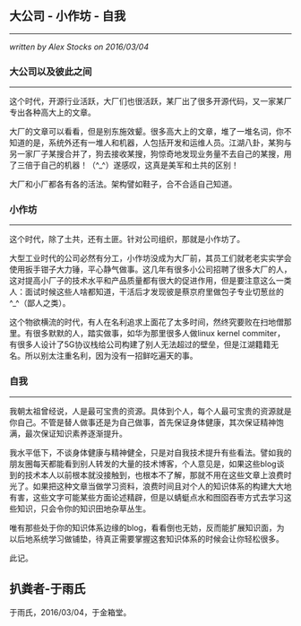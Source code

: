 ## 大公司 - 小作坊 - 自我 ##
---
*written by Alex Stocks on 2016/03/04*

### 大公司以及彼此之间 ###
---

这个时代，开源行业活跃，大厂们也很活跃，某厂出了很多开源代码，又一家某厂专出各种高大上的文章。

大厂的文章可以看看，但是别东施效颦。很多高大上的文章，堆了一堆名词，你不知道的是，系统外还有一堆人和机器，人包括开发和运维人员。江湖八卦，某狗与另一家厂子某搜合并了，狗去接收某搜，狗惊奇地发现业务量不去自己的某搜，用了三倍于自己的机器！（^_^）遂感叹，这真是美军和土共的区别！

大厂和小厂都各有各的活法。架构譬如鞋子，合不合适自己知道。

### 小作坊 ###
---

这个时代，除了土共，还有土匪。针对公司组织，那就是小作坊了。

大型工业时代的公司必然有分工，小作坊没成为大厂前，其员工们就老老实实学会使用扳手钳子大力锤，平心静气做事。这几年有很多小公司招聘了很多大厂的人，这对提高小厂子的技术水平和产品质量都有很大的促进作用，但是要注意这么一类人：面试时候这些人啥都知道，干活后才发现彼是蔡京府里做包子专业切葱丝的^_^（鄙人之类）。 

这个物欲横流的时代，有人在名利追求上面花了太多时间，然终究要败在扫地僧那里。有很多默默的人，踏实做事，如华为那里很多人做linux kernel commiter，有很多人设计了5G协议栈给公司构建了别人无法超过的壁垒，但是江湖籍籍无名。所以别太注重名利，因为没有一招鲜吃遍天的事。

### 自我 ###
---

我朝太祖曾经说，人是最可宝贵的资源。具体到个人，每个人最可宝贵的资源就是你自己。不管是替人做事还是为自己做事，首先保证身体健康，其次保证精神饱满，最次保证知识素养逐渐提升。

我水平低下，不谈身体健康与精神健全，只是对自我技术提升有些看法。譬如我的朋友圈每天都能看到别人转发的大量的技术博客，个人意见是，如果这些blog谈到的技术本人以前根本就没接触到，也根本不了解，那就不用在这些文章上浪费时光了。如果把这种文章当做学习资料，浪费时间且对个人的知识体系的构建大大地有害，这些文字可能某些方面论述精辟，但是以蜻蜓点水和囫囵吞枣方式去学习这些知识，只会令你的知识田地杂草丛生。

唯有那些处于你的知识体系边缘的blog，看看倒也无妨，反而能扩展知识面，为以后地系统学习做铺垫，待真正需要掌握这套知识体系的时候会让你轻松很多。

此记。

## 扒粪者-于雨氏 ##
于雨氏，2016/03/04，于金箱堂。